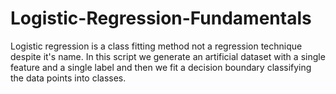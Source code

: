 # Logistic-Regression-Fundamentals
Logistic regression is a class fitting method not a regression technique despite it's name. In this script we generate an artificial dataset with a single feature and a single label and then we fit a decision boundary classifying the data points into classes.

